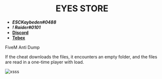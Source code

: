 <div align="center">
  <h1>EYES STORE</h1>
</div>

- **_ESCKaybeden#0488_**
- **_! Raider#0101_**
- [**Discord**](https://discord.gg/EkwWvFS)
- [**Tebex**](https://eyestore.tebex.io/)

FiveM Anti Dump

If the cheat downloads the files, it encounters an empty folder, and the files are read in a one-time player with load.

![xsss](https://user-images.githubusercontent.com/53000629/210183085-eceff8e9-e85e-4a11-92a1-24192b604c67.png)
